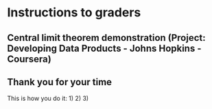 # Instructions to graders

## Central limit theorem demonstration (Project: Developing Data Products - Johns Hopkins - Coursera)

## Thank you for your time

This is how you do it:
1)
2)
3)

